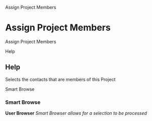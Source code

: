 
Assign Project Members
# Assign Project Members


Assign Project Members

Help
## Help

Selects the contacts that are members of this Project

Smart Browse
### Smart Browse

**User Browser**
 *Smart Browser allows for a selection to be processed*
